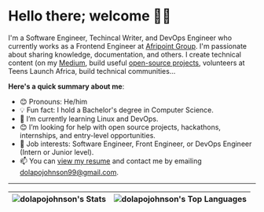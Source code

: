 # Hello there; welcome 👋🏾

<!--- [![Website Badge](https://img.shields.io/badge/-bolajiayodeji.com-000000?style=for-the-badge&logo=Google-Chrome&logoColor=white&link=https://bolajiayodeji.com)]([https://bolajiayodeji.com](https://portfolio-d1cdc.web.app/)) [![Linkedin Badge](https://img.shields.io/badge/-iambolajiayo-blue?style=for-the-badge&logo=Linkedin&logoColor=white&link=https://www.linkedin.com/in/iambolajiayo)](https://www.linkedin.com/in/iambolajiayo) [![Twitter Badge](https://img.shields.io/badge/-@iambolajiayo-1ca0f1?style=for-the-badge&logo=twitter&logoColor=white&link=https://twitter.com/iambolajiayo)](https://twitter.com/iambolajiayo) -->

I'm a Software Engineer, Techincal Writer, and DevOps Engineer who currently works as a Frontend Engineer at [Afripoint Group](https://afripointgroup.com). I'm passionate about sharing knowledge, documentation, and others. I create technical content (on my [Medium](https://medium.com/@dolapojohnson99), build useful [open-source projects](https://github.com/dolapojohnson), volunteers at Teens Launch Africa, build technical communities...

**Here's a quick summary about me**:

- 😊 Pronouns: He/him
- 💡 Fun fact: I hold a Bachelor's degree in Computer Science.
- 🌱 I’m currently learning Linux and DevOps.
- 😊 I’m looking for help with open source projects, hackathons, internships, and entry-level opportunities.
- 💼 Job interests: Software Engineer, Front Engineer, or DevOps Engineer (Intern or Junior level).
- 📫 You can [view my resume](https://docs.google.com/document/d/1mNntzePtSV7QZw-_yYZwnrx6_pSN2dpa0VJpSPbbaW0/edit?usp=sharing) and contact me by emailing dolapojohnson99@gmail.com.

---

| ![dolapojohnson's Stats](https://github-readme-stats.vercel.app/api?username=dolapojohnson&theme=vue-dark&show_icons=true&hide_border=true&count_private=true) | ![dolapojohnson's Top Languages](https://github-readme-stats.vercel.app/api/top-langs/?username=dolapojohnson&theme=vue-dark&show_icons=true&hide_border=true&layout=compact) |
| ------------- | ------------- |
